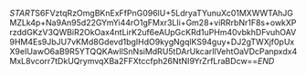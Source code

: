 $START$S6FVztqRzOmgBKnExFfPnG096lU+5LdryaTYunuXc01MXWWTAhJGMZLk4p+Na9An95d22GYmYi44rO1gFMxr3LIi+Gm28+viRRrbNr1F8s+owkXPrzddGKzV3QWBiR2OkOax4ntLirK2uf6eAUpGcKRd1uPHm40vbkhDFvuhOAV9HM4Es9JbJU7vKMd8Gdevd1bgIHdO9kygNgqlKS94guy+DJ2gTWXjf0pUxX9eIUawO6aB9R5YTQQKAwIlSnNsiMdRU5tDArUkcarIlVehtOaVDcPanpxdx4MxL8vcorr7tDkUQrymvqXBa2FFXtccfph26NtNI9YrZrfLraBDcw==$END$